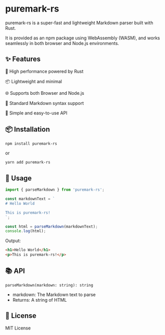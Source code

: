 # puremark-rs
puremark-rs is a super-fast and lightweight Markdown parser built with Rust.

It is provided as an npm package using WebAssembly (WASM), and works seamlessly in both browser and Node.js environments.

## ✨ Features
🚀 High performance powered by Rust

📦 Lightweight and minimal

🌐 Supports both Browser and Node.js

📜 Standard Markdown syntax support

🔧 Simple and easy-to-use API

## 📦 Installation
```bash
npm install puremark-rs
```
or
```bash
yarn add puremark-rs
```

## 🚀 Usage
```javascript
import { parseMarkdown } from 'puremark-rs';

const markdownText = `
# Hello World

This is puremark-rs!
`;

const html = parseMarkdown(markdownText);
console.log(html);
```
Output:

```html
<h1>Hello World</h1>
<p>This is puremark-rs!</p>
```

## 📚 API
`parseMarkdown(markdown: string): string`

- markdown: The Markdown text to parse 
- Returns: A string of HTML

## 📄 License
MIT License

